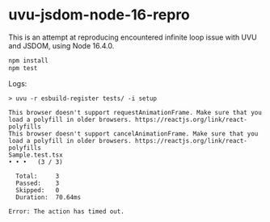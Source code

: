 # uvu-jsdom-node-16-repro

This is an attempt at reproducing encountered infinite loop issue with UVU and JSDOM, using Node 16.4.0.

```bash
npm install
npm test
```

Logs:

```
> uvu -r esbuild-register tests/ -i setup

This browser doesn't support requestAnimationFrame. Make sure that you load a polyfill in older browsers. https://reactjs.org/link/react-polyfills
This browser doesn't support cancelAnimationFrame. Make sure that you load a polyfill in older browsers. https://reactjs.org/link/react-polyfills
Sample.test.tsx
• • •   (3 / 3)

  Total:     3
  Passed:    3
  Skipped:   0
  Duration:  70.64ms

Error: The action has timed out.
```
